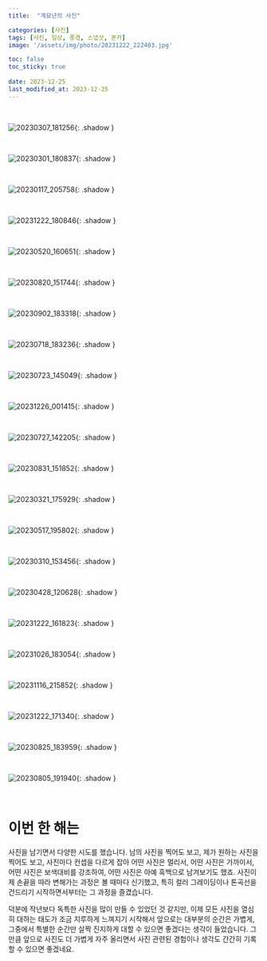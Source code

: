 ```yaml
---
title:  "계묘년의 사진"

categories: [사진]
tags: [사진, 일상, 풍경, 스냅샷, 폰카]
image: '/assets/img/photo/20231222_222403.jpg'

toc: false
toc_sticky: true
 
date: 2023-12-25
last_modified_at: 2023-12-25
---
```


<br>

![20230307_181256](/assets/img/photo/20230307_181256.jpg){: .shadow }

<br>

![20230301_180837](/assets/img/photo/20230301_180837.jpg){: .shadow }

<!--<br>

![20230310_142803](/assets/img/photo/20230310_142803.jpg){: .shadow }-->

<br>

![20230117_205758](/assets/img/photo/20230117_205758.jpg){: .shadow }

<br>

![20231222_180846](/assets/img/photo/20231222_180846.jpg){: .shadow }

<br>

![20230520_160651](/assets/img/photo/20230520_160651.jpg){: .shadow }

<br>

![20230820_151744](/assets/img/photo/20230820_151744.jpg){: .shadow }

<br>

![20230902_183318](/assets/img/photo/20230902_183318.jpg){: .shadow }

<br>

![20230718_183236](/assets/img/photo/20230718_183236.jpg){: .shadow }

<!--<br>

![20230428_022124](/assets/img/photo/20230428_022124.jpg){: .shadow }-->

<br>

![20230723_145049](/assets/img/photo/20230723_145049.jpg){: .shadow }

<br>

![20231226_001415](/assets/img/photo/20231226_001415.jpg){: .shadow }

<br>

![20230727_142205](/assets/img/photo/20230727_142205.jpg){: .shadow }

<br>

![20230831_151852](/assets/img/photo/20230831_151852.jpg){: .shadow }

<br>

![20230321_175929](/assets/img/photo/20230321_175929.jpg){: .shadow }

<br>

![20230517_195802](/assets/img/photo/20230517_195802.jpg){: .shadow }

<br>

![20230310_153456](/assets/img/photo/20230310_153456.jpg){: .shadow }

<br>

![20230428_120628](/assets/img/photo/20230428_120628.jpg){: .shadow }

<br>

![20231222_161823](/assets/img/photo/20231222_161823.jpg){: .shadow }

<br>

![20231026_183054](/assets/img/photo/20231026_183054.jpg){: .shadow }

<br>

![20231116_215852](/assets/img/photo/20231116_215852.jpg){: .shadow }

<br>

<!--여기부터는 세로 사진-->

![20231222_171340](/assets/img/photo/20231222_171340.jpg){: .shadow }

<br>

![20230825_183959](/assets/img/photo/20230825_183959.jpg){: .shadow }

<br>

![20230805_191940](/assets/img/photo/20230805_191940.jpg){: .shadow }

<!--<br>

![20230429_121620](/assets/img/photo/20230429_121620.jpg){: .shadow }-->

<br>

# **이번 한 해는**

사진을 남기면서 다양한 시도를 했습니다. 남의 사진을 찍어도 보고, 제가 원하는 사진을 찍어도 보고, 사진마다 컨셉을 다르게 잡아 어떤 사진은 멀리서, 어떤 사진은 가까이서, 어떤 사진은 보색대비를 강조하여, 어떤 사진은 아예 흑백으로 남겨보기도 했죠. 사진이 제 손끝을 따라 변해가는 과정은 볼 때마다 신기했고, 특히 컬러 그레이딩이나 톤곡선을 건드리기 시작하면서부터는 그 과정을 즐겼습니다.

덕분에 작년보다 독특한 사진을 많이 만들 수 있었던 것 같지만, 이제 모든 사진을 열심히 대하는 태도가 조금 지루하게 느껴지기 시작해서 앞으로는 대부분의 순간은 가볍게, 그중에서 특별한 순간만 살짝 진지하게 대할 수 있으면 좋겠다는 생각이 들었습니다. 그만큼 앞으로 사진도 더 가볍게 자주 올리면서 사진 관련된 경험이나 생각도 간간히 기록할 수 있으면 좋겠네요.

<!--사진은 제가 3 정도를, 외부환경이 7 정도를 결정하여 누가 찍는가보다는 무엇을 무엇으로 찍느냐가 더 중요한 것 같다는 겁니다. 그만큼 스마트폰 카메라 폼팩터의 아쉬움도 가장 가까이 느꼈고, 장소와 우연의 중요성도 여러번 느꼈습니다.

물론 그것이 사진의 매력이라고 생각하기는 합니다. 우연을 기록하는 것.-->